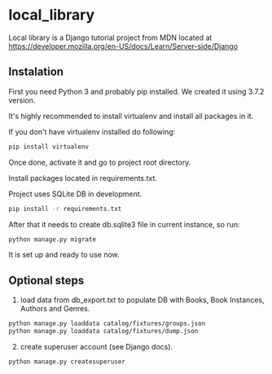 # local_library

Local library is a Django tutorial project from MDN located at
https://developer.mozilla.org/en-US/docs/Learn/Server-side/Django

## Instalation

First you need Python 3 and probably pip installed. We created it using 3.7.2 version.

It's highly recommended to install virtualenv and install all packages in it.

If you don't have virtualenv installed do following:

```bash
pip install virtualenv
```

Once done, activate it and go to project root directory.

Install packages located in requirements.txt.

Project uses SQLite DB in development.

```bash
pip install -r requirements.txt
```

After that it needs to create db.sqlite3 file in current instance, so run:

```bash
python manage.py migrate
```

It is set up and ready to use now.

## Optional steps

1. load data from db_export.txt to populate DB with Books, Book Instances, Authors and Genres.
```bash
python manage.py loaddata catalog/fixtures/groups.json
python manage.py loaddata catalog/fixtures/dump.json
```

2. create superuser account (see Django docs).
```bash
python manage.py createsuperuser
```
